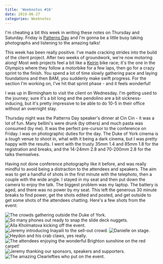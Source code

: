 ```yaml
---
title: 'Weeknotes #16'
date: 2019-06-27
categories: Weeknotes
---
```


I'm cheating a bit this week in writing these notes on Thursday and Saturday. Friday is [Patterns Day](https://patternsday.com/) and I'm gonna be a little busy taking photographs and listening to the amazing talks!

This week has been really positive. I've made cracking strides into the build of the client project. After two weeks of groundwork, we're now motoring along! Most web projects feel a bit like a [Keirin](https://en.wikipedia.org/wiki/Keirin) bike race; it's the one in the Olympics where they follow a motorbike for a few laps, then go for a crazy sprint to the finish. You spend a lot of time slowly gathering pace and laying foundations and then BAM, you suddenly make swift progress. For the section I'm working on, I've hit that sprint phase - and it feels wonderful!

I was up in Birmingham to visit the client on Wednesday. I'm getting used to the journey; sure it's a bit long and the pendolino are a bit sickness-inducing, but it's pretty impressive to be able to do 10-5 in their office without an overnight stay.

Thursday night was the Patterns Day speaker's dinner at Cin Cin - it was a lot of fun. Many bellini's were drunk (by others) and much pasta was consumed (by me). It was the perfect pre-cursor to the conference on Friday. I was on photographic duties for the day. The Duke of York cinema is a _tough_ venue to shoot in, what with it being a dark cinema, but I was pretty happy with the results. I went with the trusty 35mm 1.4 and 85mm 1.8 for the registration and breaks, and the 14-24mm 2.8 and 70-200mm 2.8 for the talks themselves.

Having not done conference photography like it before, and was really mindful to avoid being a distraction to the attendees and speakers. The aim was to get a handful of shots in the first minute with the telephoto, then a couple with the wide angle. I stayed in my seat and then put down the camera to enjoy the talk. The biggest problem was my laptop. The battery is aged, and there was no power by my seat. This left the generous 30 minute breaks to find power, get the shots edited and posted, and get outside to get some shots of the attendees chatting. Here's a few shots from the event:

![The crowds gathering outside the Duke of York.](/images/blog/20190628-30.jpg)
![So many phones out ready to snap the slide deck nuggets.](/images/blog/20190628-35.jpg)
![Alla Kholmatova kicking off the event.](/images/blog/20190628-45.jpg)
![Jeremy introducing Inayaili to the sell-out crowd.](/images/blog/20190628-46.jpg)
![Danielle on stage.](/images/blog/20190628-60.jpg)
![Heydon and his crab claws, yes really.](/images/blog/20190628-67.jpg)
![The attendees enjoying the wonderful Brighton sunshine on the red carpet!](/images/blog/20190628-78.jpg)
![Jeremy thanking our sponsors, speakers and supporters.](/images/blog/20190628-89.jpg)
![The amazing Clearlefties who put on the event.](/images/blog/20190628-6.jpg)
